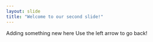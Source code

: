 ```yaml
---
layout: slide
title: "Welcome to our second slide!"
---
```

Adding something new here
Use the left arrow to go back!
